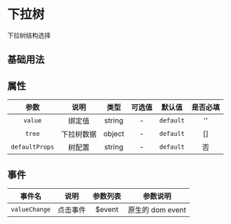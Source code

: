 <!-- 加载 demo 组件 start -->
<script setup>
import demo from './demo.vue'
</script>
<!-- 加载 demo 组件 end -->

<!-- 正文开始 -->

# 下拉树

下拉树结构选择

## 基础用法
<Preview comp-name="TreeSelect" demo-name="demo">
  <demo />
</Preview>

## 属性
参数 | 说明 | 类型 | 可选值 | 默认值 | 是否必填
:-: | :-: | :-: | :-: | :-: | :-:
`value` | 绑定值 | string | - | `default` | '' 
`tree` | 下拉树数据 | object | - | `default` | []
`defaultProps` | 树配置 | string | - | `default` | 否

## 事件
事件名 | 说明 | 参数列表 | 参数说明
:-: | :-: | :-: | :-:
`valueChange` | 点击事件 | $event | 原生的 dom event
